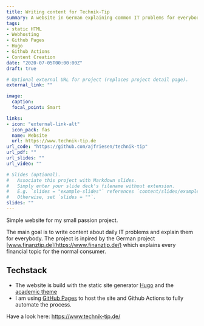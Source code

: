 ```yaml
---
title: Writing content for Technik-Tip
summary: A website in German explaining common IT problems for everybody.
tags:
- static HTML
- Webhosting
- Github Pages
- Hugo
- Github Actions
- Content Creation
date: "2020-07-05T00:00:00Z"
draft: true

# Optional external URL for project (replaces project detail page).
external_link: ""

image:
  caption:
  focal_point: Smart

links:
- icon: "external-link-alt"
  icon_pack: fas
  name: Website
  url: https://www.technik-tip.de
url_code: "https://github.com/ajfriesen/technik-tip"
url_pdf: ""
url_slides: ""
url_video: ""

# Slides (optional).
#   Associate this project with Markdown slides.
#   Simply enter your slide deck's filename without extension.
#   E.g. `slides = "example-slides"` references `content/slides/example-slides.md`.
#   Otherwise, set `slides = ""`.
slides: ""
---
```


Simple website for my small passion project.

The main goal is to write content about daily IT problems and explain them for everybody.
The project is inpired by the German project [www.finanztip.de](https://www.finanztip.de/) which explains every financial topic for the normal consumer.

## Techstack

* The website is build with the static site generator [Hugo](https://gohugo.io/) and the [academic theme](https://sourcethemes.com/academic/)
* I am using [GitHub Pages](https://pages.github.com/) to host the site and Github Actions to fully automate the process.

Have a look here: https://www.technik-tip.de/
